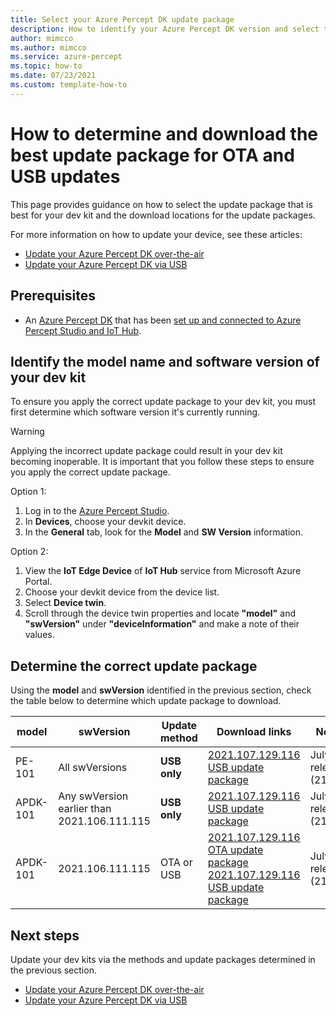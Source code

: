 ```yaml
---
title: Select your Azure Percept DK update package
description: How to identify your Azure Percept DK version and select the best update package for it 
author: mimcco
ms.author: mimcco
ms.service: azure-percept
ms.topic: how-to
ms.date: 07/23/2021
ms.custom: template-how-to
---
```


# How to determine and download the best update package for OTA and USB updates

This page provides guidance on how to select the update package that is best for your dev kit and the download locations for the update packages.

For more information on how to update your device, see these articles:
- [Update your Azure Percept DK over-the-air](./how-to-update-over-the-air.md)
- [Update your Azure Percept DK via USB](./how-to-update-via-usb.md)


## Prerequisites

- An [Azure Percept DK](https://go.microsoft.com/fwlink/?linkid=2155270) that has been [set up and connected to Azure Percept Studio and IoT Hub](./quickstart-percept-dk-set-up.md).

## Identify the model name and software version of your dev kit
To ensure you apply the correct update package to your dev kit, you must first determine which software version it's currently running.

> [!WARNING]
> Applying the incorrect update package could result in your dev kit becoming inoperable. It is important that you follow these steps to ensure you apply the correct update package.

Option 1:
1. Log in to the [Azure Percept Studio](./overview-azure-percept-studio.md).
2. In **Devices**, choose your devkit device.
3. In the **General** tab, look for the **Model** and **SW Version** information.

Option 2:
1. View the **IoT Edge Device** of **IoT Hub** service from Microsoft Azure Portal.
2. Choose your devkit device from the device list.
3. Select **Device twin**.
4. Scroll through the device twin properties and locate **"model"** and **"swVersion"** under **"deviceInformation"** and make a note of their values.

## Determine the correct update package
Using the **model** and **swVersion** identified in the previous section, check the table below to determine which update package to download.


|model  |swVersion  |Update method  |Download links  |Note  |
|---------|---------|---------|---------|---------|
|PE-101     |All swVersions       |**USB only**         |[2021.107.129.116 USB update package](https://go.microsoft.com/fwlink/?linkid=2169086)         |July release (2107)         |
|APDK-101     |Any swVersion earlier than 2021.106.111.115 |**USB only**         |[2021.107.129.116 USB update package](https://go.microsoft.com/fwlink/?linkid=2169086)         |July release (2107)         |
|APDK-101     |2021.106.111.115        |OTA or USB       |[2021.107.129.116 OTA update package](https://go.microsoft.com/fwlink/?linkid=2169245)<br>[2021.107.129.116 USB update package](https://go.microsoft.com/fwlink/?linkid=2169086)        |July release (2107)         |


## Next steps
Update your dev kits via the methods and update packages determined in the previous section.
- [Update your Azure Percept DK over-the-air](./how-to-update-over-the-air.md)
- [Update your Azure Percept DK via USB](./how-to-update-via-usb.md)
